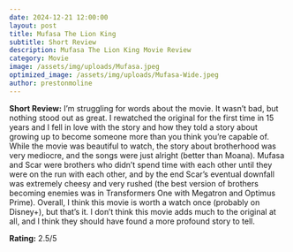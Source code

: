 ```yaml
---
date: 2024-12-21 12:00:00
layout: post
title: Mufasa The Lion King
subtitle: Short Review
description: Mufasa The Lion King Movie Review
category: Movie
image: /assets/img/uploads/Mufasa.jpeg
optimized_image: /assets/img/uploads/Mufasa-Wide.jpeg
author: prestonmoline
---
```


**Short Review:**
I’m struggling for words about the movie. It wasn’t bad, but nothing stood out as great. I rewatched the original for the first time in 15 years and I fell in love with the story and how they told a story about growing up to become someone more than you think you’re capable of. While the movie was beautiful to watch, the story about brotherhood was very mediocre, and the songs were just alright (better than Moana). Mufasa and Scar were brothers who didn’t spend time with each other until they were on the run with each other, and by the end Scar’s eventual downfall was extremely cheesy and very rushed (the best version of brothers becoming enemies was in Transformers One with Megatron and Optimus Prime). Overall, I think this movie is worth a watch once (probably on Disney+), but that’s it. I don’t think this movie adds much to the original at all, and I think they should have found a more profound story to tell.


**Rating:**
2.5/5
